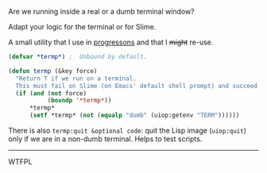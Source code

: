
Are we running inside a real or a dumb terminal window?

Adapt your logic for the terminal or for Slime.

A small utility that I use in [progressons](https://github.com/vindarel/progressons) and that I ~~might~~ re-use.


~~~lisp
(defvar *termp*) ;  Unbound by default.

(defun termp (&key force)
  "Return T if we run on a terminal.
  This must fail on Slime (on Emacs' default shell prompt) and succeed on a Lisp in a terminal window."
  (if (and (not force)
           (boundp '*termp*))
      *termp*
      (setf *termp* (not (equalp "dumb" (uiop:getenv "TERM"))))))
~~~

There is also `termp:quit &optional code`: quit the Lisp image (`uiop:quit`) only if we are in a non-dumb terminal. Helps to test scripts.

---

WTFPL
